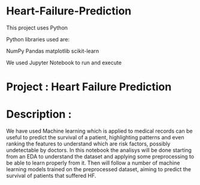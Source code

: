 # Heart-Failure-Prediction

This project uses Python

Python libraries used are:

NumPy Pandas matplotlib scikit-learn

We used Jupyter Notebook to run and execute

# Project : Heart Failure Prediction
# Description :
We have used Machine learning which is applied to medical records can be useful to predict the survival of a patient, highlighting patterns and even ranking the features to understand which are risk factors, possibly undetectable by doctors.
In this notebook the analisys will be done starting from an EDA to understand the dataset and applying some preprocessing to be able to learn properly from it.
Then will follow a number of machine learning models trained on the preprocessed dataset, aiming to predict the survival of patients that suffered HF.
